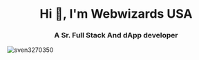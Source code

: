 <h1 align="center">Hi 👋, I'm Webwizards USA</h1>
<h3 align="center">A Sr. Full Stack And dApp developer</h3>

<p align="left"> <img src="https://komarev.com/ghpvc/?username=webwizardsusa&label=Profile%20views&color=0e75b6&style=flat" alt="sven3270350" /> </p>
